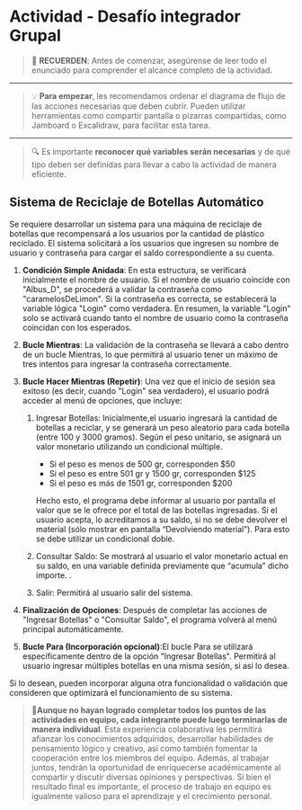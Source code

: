 # Actividad - Desafío integrador Grupal

> 🚀 **RECUERDEN**: Antes de comenzar, asegúrense de leer todo el enunciado para comprender el alcance completo de la actividad.
---
>💡 **Para empezar**, les recomendamos ordenar el diagrama de flujo de las acciones necesarias que deben cubrir. Pueden utilizar herramientas como compartir pantalla o pizarras compartidas, como Jamboard o Excalidraw, para facilitar esta tarea.
---
> 🔍 Es importante **reconocer qué variables serán necesarias** y de qué tipo deben ser definidas para llevar a cabo la actividad de manera eficiente.

## Sistema de Reciclaje de Botellas Automático

Se requiere desarrollar un sistema para una máquina de reciclaje de botellas que recompensará a los usuarios por la cantidad de plástico reciclado. El sistema solicitará a los usuarios que ingresen su nombre de usuario y contraseña para cargar el saldo correspondiente a su cuenta.

1. **Condición Simple Anidada**:  En esta estructura, se verificará inicialmente el nombre de usuario. Si el nombre de usuario coincide con "Albus_D", se procederá a validar la contraseña como "caramelosDeLimon". Si la contraseña es correcta, se establecerá la variable lógica "Login" como verdadera. En resumen, la variable "Login" solo se activará cuando tanto el nombre de usuario como la contraseña coincidan con los esperados.

2. **Bucle Mientras**: La validación de la contraseña se llevará a cabo dentro de un bucle Mientras, lo que permitirá al usuario tener un máximo de tres intentos para ingresar la contraseña correctamente.

3. **Bucle Hacer Mientras (Repetir)**: Una vez que el inicio de sesión sea exitoso (es decir, cuando "Login" sea verdadero), el usuario podrá acceder al menú de opciones, que incluye:

   1. Ingresar Botellas: Inicialmente,el usuario ingresará la cantidad de botellas a reciclar, y se generará un peso aleatorio para cada botella (entre 100 y 3000 gramos). Según el peso unitario, se asignará un valor monetario utilizando un condicional múltiple.

      - Si el peso es menos de 500 gr, corresponden $50
      - Si el peso es entre 501 gr y 1500 gr, corresponden $125
      - Si el peso es más de 1501 gr, corresponden $200

       Hecho esto, el programa debe informar al usuario por pantalla el valor que se le ofrece por el total de las botellas ingresadas. Si el usuario acepta, lo acreditamos a su saldo, si no se debe devolver el material (sólo mostrar en pantalla “Devolviendo material”). Para esto se debe utilizar un condicional doble.

   2. Consultar Saldo: Se mostrará al usuario el valor monetario actual en su saldo, en una variable definida previamente que “acumula” dicho importe. .

   3. Salir: Permitirá al usuario salir del sistema.

4. **Finalización de Opciones**: Después de completar las acciones de "Ingresar Botellas" o "Consultar Saldo", el programa volverá al menú principal automáticamente.

5. **Bucle Para (Incorporación opcional)**:El bucle Para se utilizará específicamente dentro de la opción "Ingresar Botellas". Permitirá al usuario ingresar múltiples botellas en una misma sesión, si así lo desea.

Si lo desean, pueden incorporar alguna otra funcionalidad o validación que consideren que optimizará el funcionamiento de su sistema.

> 🤝**Aunque no hayan logrado completar todos los puntos de las actividades en equipo, cada integrante puede luego terminarlas de manera individual**. Esta experiencia colaborativa les permitirá afianzar los conocimientos adquiridos, desarrollar habilidades de pensamiento lógico y creativo, así como también fomentar la cooperación entre los miembros del equipo. Además, al trabajar juntos, tendrán la oportunidad de enriquecerse académicamente al compartir y discutir diversas opiniones y perspectivas. Si bien el resultado final es importante, el proceso de trabajo en equipo es igualmente valioso para el aprendizaje y el crecimiento personal.
